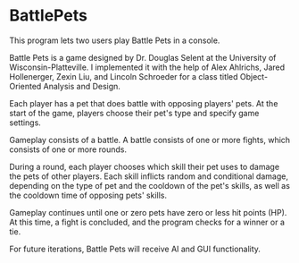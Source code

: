 # BattlePets
This program lets two users play Battle Pets in a console.

Battle Pets is a game designed by Dr. Douglas Selent at the University of Wisconsin-Platteville.
I implemented it with the help of Alex Ahlrichs, Jared Hollenerger, Zexin Liu, and Lincoln Schroeder
for a class titled Object-Oriented Analysis and Design.

Each player has a pet that does battle with opposing players' pets.
At the start of the game, players choose their pet's type and specify game settings.

Gameplay consists of a battle. A battle consists of one or more fights, which consists
of one or more rounds.

During a round, each player chooses which skill their pet uses to damage
the pets of other players. Each skill inflicts random and conditional damage,
depending on the type of pet and the cooldown of the pet's skills, as well
as the cooldown time of opposing pets' skills.

Gameplay continues until one or zero pets have zero or less hit points (HP).
At this time, a fight is concluded, and the program checks for a winner or a tie.

For future iterations, Battle Pets will receive AI and GUI functionality.
